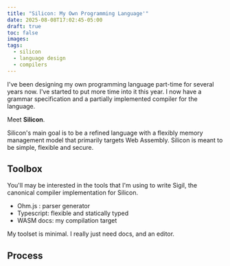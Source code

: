 ```yaml
---
title: "Silicon: My Own Programming Language'"
date: 2025-08-08T17:02:45-05:00
draft: true 
toc: false
images:
tags:
  - silicon
  - language design
  - compilers
---
```


I've been designing my own programming language part-time for several years now. I've started to put more time into it this year. I now have a grammar specification
and a partially implemented compiler for the language.

Meet **Silicon**.

Silicon's main goal is to be a refined language with a flexibly memory management model that primarily targets Web Assembly. Silicon is meant to be simple, flexible and secure. 

## Toolbox

You'll may be interested in the tools that I'm using to write Sigil, the canonical compiler implementation for Silicon.

- Ohm.js : parser generator
- Typescript: flexible and statically typed
- WASM docs: my compilation target

My toolset is minimal. I really just need docs, and an editor.

## Process


